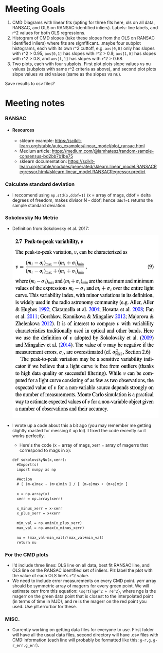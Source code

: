# Meeting Goals
1. CMD Diagrams with linear fits (opting for three fits here, ols on all data, RANSAC, and OLS on RANSAC-identified inliers). Labels: line labels, and r^2 values for both OLS regressions. 
2. Histogram of CMD slopes (take these slopes from the OLS on RANSAC identified inliers) where fits are signfificant...maybe four subplot histograms, each with its own r^2 cuttoff, e.g. ```axs[0,0]``` only has slopes with r^2 > 0.95, ```axs[0,1]``` has slopes with r^2 > 0.9, ```axs[1,0]``` has slopes with r^2 > 0.8, and ```axs[1,1]``` has slopes with r^2 > 0.68. 
3. Two plots, each with four subplots. First plot plots slope values vs nu values (subplots with same r^2 criteria as above), and second plot plots slope values vs std values (same as the slopes vs nu). 

Save results to csv files? 

# Meeting notes
### RANSAC
  - #### Resources
    - sklearn example: https://scikit-learn.org/stable/auto_examples/linear_model/plot_ransac.html
    - Medium article: https://medium.com/@iamhatesz/random-sample-consensus-bd2bb7b1be75
    - sklearn documentation: https://scikit-learn.org/stable/modules/generated/sklearn.linear_model.RANSACRegressor.html#sklearn.linear_model.RANSACRegressor.predict
    
    
    
### Calculate standard deviation
  - I reccomend using ```np.std(x,ddof=1)``` (x = array of mags, ddof = delta degrees of freedom, makes divisor N - ddof; hence ```ddof=1``` returns the sample standard deviation.
### Sokolovsky Nu Metric 
  - Definition from Sokolovsky et al. 2017:
  
    <img src="https://github.com/thissop/YSOs/blob/main/Variability%20Investigation%20Notes/Screen%20Shot%202021-01-07%20at%2012.13.12%20PM.png" width="500" height="600">
  - I wrote up a code about this a bit ago (you may remember me getting slightly roasted for messing it up lol). I fixed the code recently so it works perfectly. 
    - Here's the code (x = array of mags, xerr = array of magerrs that correspond to mags in x): 
    ```
    def sokolovskyNu(x,xerr):
      #Import(s)
      import numpy as np

      #Action
      # [ (m-e)max - (m+e)min ] / [ (m-e)max + (m+e)min ]

      x = np.array(x)
      xerr = np.array(xerr)

      x_minus_xerr = x-xerr
      x_plus_xerr = x+xerr

      min_val = np.amin(x_plus_xerr)
      max_val = np.amax(x_minus_xerr)

      nu = (max_val-min_val)/(max_val+min_val)
      return nu
    ```
    
### For the CMD plots
- I'd include three lines: OLS line on all data, best fit RANSAC line, and OLS line on the RANSAC identified set of inliers. Plz label the plot with the value of each OLS line's r^2 value. 
- We need to include error measurements on every CMD point. yerr array should be symmetric array of magerrs for every green point. We will estimate xerr from this equation: ```\sqrt{nge^2 + re^2}```, where nge is the magerr on the green data point that is closest to the interpolated point (in terms of time in MJD), and re is the magerr on the red point you used. Use plt.errorbar for these. 

### MISC. 
- Currently working on getting data files for everyone to use. First folder will have all the usual data files, second directory will have .csv files with CMD information (each line will probably be formatted like this: ```g-r,g,g-r_err,g_err```).
